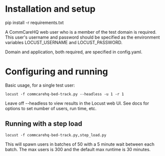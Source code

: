 # Installation and setup
pip install -r requirements.txt

A CommCareHQ web user who is a member of the test domain is required. This user's username and password should be specified as the environment variables LOCUST_USERNAME and LOCUST_PASSWORD.

Domain and application, both required, are specified in config.yaml.

# Configuring and running
Basic usage, for a single test user:

```shell
locust -f commcarehq-bed-track.py --headless -u 1 -r 1
```

Leave off --headless to view results in the Locust web UI. See docs for options to set number of users, run time, etc.

## Running with a step load

```shell
locust -f commcarehq-bed-track.py,step_load.py
```

This will spawn users in batches of 50 with a 5 minute wait between each batch. The max users is 300 and the default
max runtime is 30 minutes.
